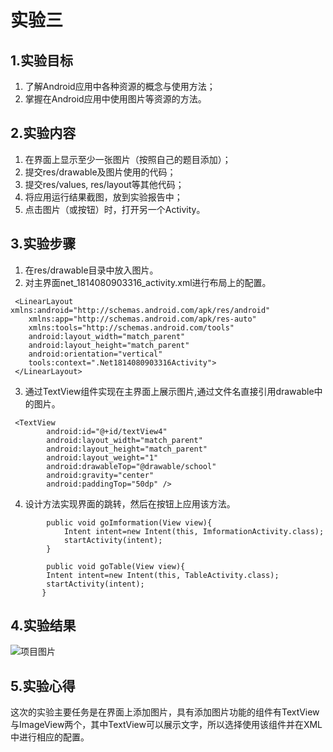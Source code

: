# 实验三

## 1.实验目标
1. 了解Android应用中各种资源的概念与使用方法；
2. 掌握在Android应用中使用图片等资源的方法。

## 2.实验内容
1. 在界面上显示至少一张图片（按照自己的题目添加）；
2. 提交res/drawable及图片使用的代码；
3. 提交res/values, res/layout等其他代码；
4. 将应用运行结果截图，放到实验报告中；
5. 点击图片（或按钮）时，打开另一个Activity。

## 3.实验步骤
1. 在res/drawable目录中放入图片。
2. 对主界面net_1814080903316_activity.xml进行布局上的配置。
```
 <LinearLayout xmlns:android="http://schemas.android.com/apk/res/android"
    xmlns:app="http://schemas.android.com/apk/res-auto"
    xmlns:tools="http://schemas.android.com/tools"
    android:layout_width="match_parent"
    android:layout_height="match_parent"
    android:orientation="vertical"
    tools:context=".Net1814080903316Activity">
 </LinearLayout>
```
3. 通过TextView组件实现在主界面上展示图片,通过文件名直接引用drawable中的图片。
```
 <TextView
        android:id="@+id/textView4"
        android:layout_width="match_parent"
        android:layout_height="match_parent"
        android:layout_weight="1"
        android:drawableTop="@drawable/school"
        android:gravity="center"
        android:paddingTop="50dp" />
```
4. 设计方法实现界面的跳转，然后在按钮上应用该方法。
```
        public void goImformation(View view){
            Intent intent=new Intent(this, ImformationActivity.class);
            startActivity(intent);
        }

        public void goTable(View view){
        Intent intent=new Intent(this, TableActivity.class);
        startActivity(intent);
       }
```


## 4.实验结果
![项目图片](https://raw.githubusercontent.com/alllovetaken/android-labs-2020/master/students/net1814080903316/lab2result.PNG)

## 5.实验心得
  这次的实验主要任务是在界面上添加图片，具有添加图片功能的组件有TextView与ImageView两个，其中TextView可以展示文字，所以选择使用该组件并在XML中进行相应的配置。
